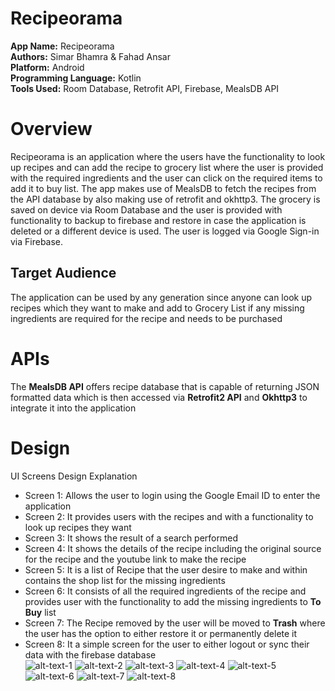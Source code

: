 # Recipeorama
**App Name:** Recipeorama <br>
**Authors:** Simar Bhamra & Fahad Ansar <br>
**Platform:** Android <br>
**Programming Language:** Kotlin <br>
**Tools Used:** Room Database, Retrofit API, Firebase, MealsDB API <br>
# Overview
Recipeorama is an application where the users have the functionality to look up recipes and can add the recipe to grocery list where the user is provided with the required ingredients and the user can click on the required items to add it to buy list. The app makes use of MealsDB to fetch the recipes from the API database by also making use of retrofit and okhttp3. The grocery is saved on device via Room Database and the user is provided with functionality to backup to firebase and restore in case the application is deleted or a different device is used. The user is logged via Google Sign-in via Firebase.
## Target Audience
The application can be used by any generation since anyone can look up recipes which they want to make and add to Grocery List if any missing ingredients are required for the recipe and needs to be purchased
# APIs
The **MealsDB API** offers recipe database that is capable of returning JSON formatted data which is then accessed via **Retrofit2 API** and **Okhttp3** to integrate it into the application
# Design
UI Screens Design Explanation
* Screen 1: Allows the user to login using the Google Email ID to enter the application
* Screen 2: It provides users with the recipes and with a functionality to look up recipes they want
* Screen 3: It shows the result of a search performed 
* Screen 4: It shows the details of the recipe including the original source for the recipe and the youtube link to make the recipe
* Screen 5: It is a list of Recipe that the user desire to make and within contains the shop list for the missing ingredients
* Screen 6: It consists of all the required ingredients of the recipe and provides user with the functionality to add the missing ingredients to **To Buy** list
* Screen 7: The Recipe removed by the user will be moved to **Trash** where the user has the option to either restore it or permanently delete it
* Screen 8: It a simple screen for the user to either logout or sync their data with the firebase database <br>
![alt-text-1](./AppScreens/LoginScreen.jpeg) ![alt-text-2](./AppScreens/RecipeList.jpeg) ![alt-text-3](./AppScreens/SearchRecipe.jpeg) ![alt-text-4](./AppScreens/RecipeDetail.jpeg) ![alt-text-5](./AppScreens/GroceryList.jpeg) ![alt-text-6](./AppScreens/ToShopList.jpeg) ![alt-text-7](./AppScreens/TrashList.jpeg) ![alt-text-8](./AppScreens/Settings.jpeg)
